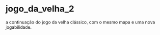 # jogo_da_velha_2
a continuação do jogo da velha clássico, com o mesmo mapa e uma nova jogabilidade.

